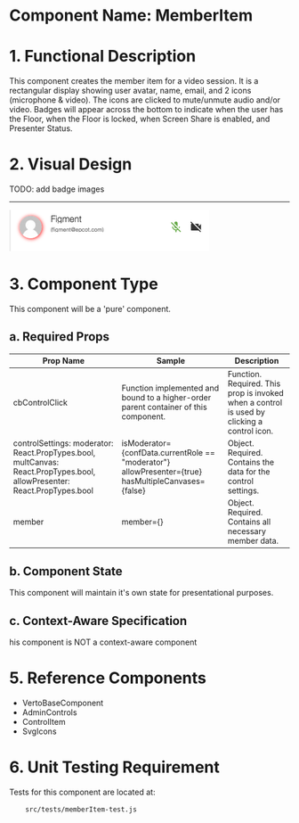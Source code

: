 # Component Name:  MemberItem  #
# 1. Functional Description #

This component creates the member item for a video session. It is a rectangular display showing user avatar, name, email, and 2 icons (microphone & video). The icons are clicked to mute/unmute audio and/or video. Badges will appear across the bottom to indicate when the user has the Floor, when the Floor is locked,  when Screen Share is enabled, and Presenter Status.

# 2. Visual Design #  
TODO: add badge images
*****
![A visual example of MemberList](img/memberItem-img.png)

# 3. Component Type #

This component will be a 'pure' component.

## a. Required Props ##

| Prop Name | Sample | Description |
| ------------ | ------------- | ------------- |
| cbControlClick |  Function implemented and bound to a higher-order parent container of this component. | Function. Required. This prop is invoked when a control is used by clicking a control icon. |
| controlSettings: moderator: React.PropTypes.bool, multCanvas: React.PropTypes.bool, allowPresenter: React.PropTypes.bool |  isModerator={confData.currentRole == "moderator"} allowPresenter={true} hasMultipleCanvases={false} | Object. Required. Contains the data for the control settings.
| member | member={} | Object. Required. Contains all necessary member data. |


## b. Component State ##

This component will maintain it's own state for presentational purposes.

## c. Context-Aware Specification ##

his component is NOT a context-aware component

# 5. Reference Components #

- VertoBaseComponent
- AdminControls
- ControlItem
- SvgIcons

# 6. Unit Testing Requirement #
Tests for this component are located at:

        src/tests/memberItem-test.js
